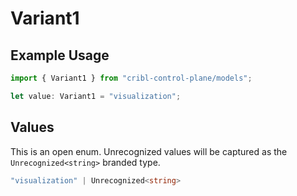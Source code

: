 # Variant1

## Example Usage

```typescript
import { Variant1 } from "cribl-control-plane/models";

let value: Variant1 = "visualization";
```

## Values

This is an open enum. Unrecognized values will be captured as the `Unrecognized<string>` branded type.

```typescript
"visualization" | Unrecognized<string>
```